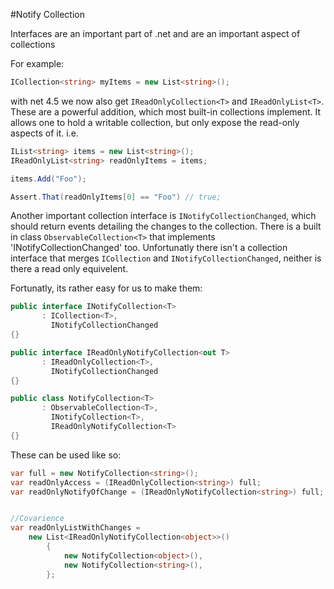 #Notify Collection 

Interfaces are an important part of .net and are an important aspect of collections

For example:

```cs
ICollection<string> myItems = new List<string>();
```

with net 4.5 we now also get `IReadOnlyCollection<T>` and `IReadOnlyList<T>`.
These are a powerful addition, which most built-in collections implement. 
It allows one to hold a writable collection, but only expose the read-only aspects of it. i.e. 


```cs
IList<string> items = new List<string>();
IReadOnlyList<string> readOnlyItems = items;

items.Add("Foo");

Assert.That(readOnlyItems[0] == "Foo") // true;
```

Another important collection interface is `INotifyCollectionChanged`, 
which should return events detailing the changes to the collection. 
There is a built in class `ObservableCollection<T>` that implements 'INotifyCollectionChanged' too. 
Unfortunatly there isn't a collection interface that merges `ICollection` and `INotifyCollectionChanged`, 
neither is there a read only equivelent. 

Fortunatly, its rather easy for us to make them:

```cs
public interface INotifyCollection<T> 
       : ICollection<T>, 
         INotifyCollectionChanged
{}
```

```cs
public interface IReadOnlyNotifyCollection<out T> 
       : IReadOnlyCollection<T>, 
         INotifyCollectionChanged
{}
```

```cs
public class NotifyCollection<T> 
       : ObservableCollection<T>, 
         INotifyCollection<T>, 
         IReadOnlyNotifyCollection<T>
{}

```

These can be used like so: 

```cs
var full = new NotifyCollection<string>();
var readOnlyAccess = (IReadOnlyCollection<string>) full;
var readOnlyNotifyOfChange = (IReadOnlyNotifyCollection<string>) full;


//Covarience
var readOnlyListWithChanges = 
    new List<IReadOnlyNotifyCollection<object>>()
        {
            new NotifyCollection<object>(),
            new NotifyCollection<string>(),
        };
```




